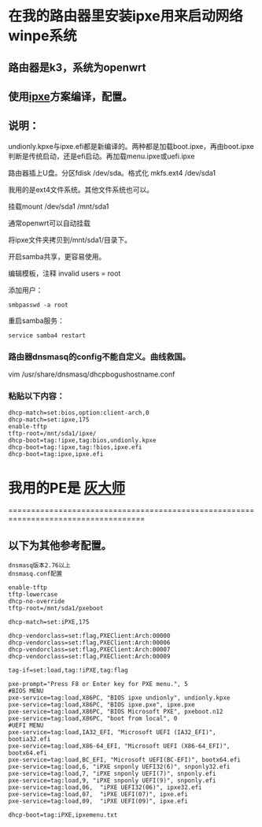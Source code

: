# 在我的路由器里安装ipxe用来启动网络winpe系统
## 路由器是k3，系统为openwrt

## 使用[ipxe](https://ipxe.org)方案编译，配置。
## 说明：
undionly.kpxe与ipxe.efi都是新编译的。两种都是加载boot.ipxe，再由boot.ipxe判断是传统启动，还是efi启动。再加载menu.ipxe或uefi.ipxe

路由器插上U盘。分区fdisk /dev/sda。格式化 mkfs.ext4 /dev/sda1

我用的是ext4文件系统。其他文件系统也可以。

挂载mount /dev/sda1 /mnt/sda1

通常openwrt可以自动挂载

将ipxe文件夹拷贝到/mnt/sda1/目录下。

开启samba共享，更容易使用。

编辑模板，注释 invalid users = root

添加用户：
```
smbpasswd -a root
```
重启samba服务：
```
service samba4 restart
```

### 路由器dnsmasq的config不能自定义。曲线救国。

vim /usr/share/dnsmasq/dhcpbogushostname.conf
### 粘贴以下内容：
```
dhcp-match=set:bios,option:client-arch,0
dhcp-match=set:ipxe,175
enable-tftp
tftp-root=/mnt/sda1/ipxe/
dhcp-boot=tag:!ipxe,tag:bios,undionly.kpxe
dhcp-boot=tag:!ipxe,tag:!bios,ipxe.efi
dhcp-boot=tag:ipxe,ipxe.efi
```

我用的PE是 [灰大师](http://www.sadchina.com/) 
====================================================================================


====================================================================================
## 以下为其他参考配置。
```
dnsmasq版本2.76以上
dnsmasq.conf配置

enable-tftp
tftp-lowercase
dhcp-no-override
tftp-root=/mnt/sda1/pxeboot

dhcp-match=set:iPXE,175

dhcp-vendorclass=set:flag,PXEClient:Arch:00000
dhcp-vendorclass=set:flag,PXEClient:Arch:00006
dhcp-vendorclass=set:flag,PXEClient:Arch:00007
dhcp-vendorclass=set:flag,PXEClient:Arch:00009

tag-if=set:load,tag:!iPXE,tag:flag

pxe-prompt="Press F8 or Enter key for PXE menu.", 5
#BIOS MENU
pxe-service=tag:load,X86PC, "BIOS ipxe undionly", undionly.kpxe
pxe-service=tag:load,X86PC, "BIOS ipxe.pxe", ipxe.pxe
pxe-service=tag:load,X86PC, "BIOS Microsoft PXE", pxeboot.n12
pxe-service=tag:load,X86PC, "boot from local", 0
#UEFI MENU
pxe-service=tag:load,IA32_EFI, "Microsoft UEFI (IA32_EFI)", bootia32.efi
pxe-service=tag:load,X86-64_EFI, "Microsoft UEFI (X86-64_EFI)", bootx64.efi
pxe-service=tag:load,BC_EFI, "Microsoft UEFI(BC-EFI)", bootx64.efi
pxe-service=tag:load,6, "iPXE snponly UEFI32(6)", snponly32.efi
pxe-service=tag:load,7, "iPXE snponly UEFI(7)", snponly.efi
pxe-service=tag:load,9, "iPXE snponly UEFI(9)", snponly.efi
pxe-service=tag:load,06,  "iPXE UEFI32(06)", ipxe32.efi
pxe-service=tag:load,07,  "iPXE UEFI(07)", ipxe.efi
pxe-service=tag:load,09,  "iPXE UEFI(09)", ipxe.efi

dhcp-boot=tag:iPXE,ipxemenu.txt
```